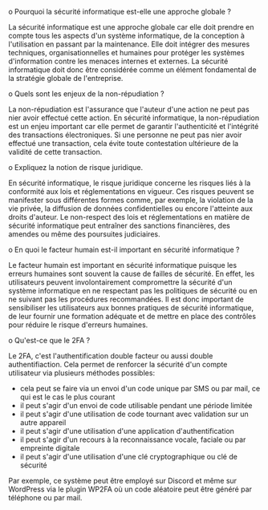 o Pourquoi la sécurité informatique est-elle une approche globale ?

La sécurité informatique est une approche globale car elle doit prendre en compte tous les aspects d'un système informatique, de la conception à l'utilisation en passant par la maintenance. Elle doit intégrer des mesures techniques, organisationnelles et humaines pour protéger les systèmes d'information contre les menaces internes et externes. La sécurité informatique doit donc être considérée comme un élément fondamental de la stratégie globale de l'entreprise.

o Quels sont les enjeux de la non-répudiation ?

La non-répudiation est l'assurance que l'auteur d'une action ne peut pas nier avoir effectué cette action. En sécurité informatique, la non-répudiation est un enjeu important car elle permet de garantir l'authenticité et l'intégrité des transactions électroniques. Si une personne ne peut pas nier avoir effectué une transaction, cela évite toute contestation ultérieure de la validité de cette transaction.

o Expliquez la notion de risque juridique.

En sécurité informatique, le risque juridique concerne les risques liés à la conformité aux lois et réglementations en vigueur. Ces risques peuvent se manifester sous différentes formes comme, par exemple, la violation de la vie privée, la diffusion de données confidentielles ou encore l'atteinte aux droits d'auteur. Le non-respect des lois et réglementations en matière de sécurité informatique peut entraîner des sanctions financières, des amendes ou même des poursuites judiciaires.

o En quoi le facteur humain est-il important en sécurité informatique ?

Le facteur humain est important en sécurité informatique puisque les erreurs humaines sont souvent la cause de failles de sécurité. En effet, les utilisateurs peuvent involontairement compromettre la sécurité d'un système informatique en ne respectant pas les politiques de sécurité ou en ne suivant pas les procédures recommandées. Il est donc important de sensibiliser les utilisateurs aux bonnes pratiques de sécurité informatique, de leur fournir une formation adéquate et de mettre en place des contrôles pour réduire le risque d'erreurs humaines.

o Qu'est-ce que le 2FA ?

Le 2FA, c'est l'authentification double facteur ou aussi double authentifiaction. Cela permet de renforcer la sécurité d'un compte utilisateur via plusieurs méthodes possibles:
- cela peut se faire via un envoi d'un code unique par SMS ou par mail, ce qui est le cas le plus courant
- il peut s'agir d'un envoi de code utilisable pendant une période limitée
- il peut s'agir d'une utilisation de code tournant avec validation sur un autre appareil
- il peut s'agir d'une utilisation d'une application d'authentification
- il peut s'agir d'un recours à la reconnaissance vocale, faciale ou par empreinte digitale
- il peut s'agir d'une utilisation d'une clé cryptographique ou clé de sécurité

Par exemple, ce système peut être employé sur Discord et même sur WordPress via le plugin WP2FA où un code aléatoire peut être généré par téléphone ou par mail.

